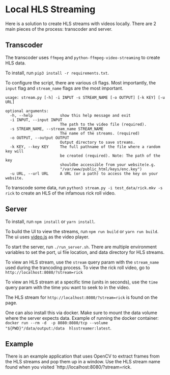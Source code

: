 # Local HLS Streaming

Here is a solution to create HLS streams with videos locally. There are 2 main pieces of the process: transcoder and server.


## Transcoder

The transcoder uses `ffmpeg` and `python-ffmpeg-video-streaming` to create HLS data. 

To install, run `pip3 install -r requirements.txt`.

To configure the script, there are various cli flags. Most importantly, the `input` flag and `stream_name` flags are the most important.

```
usage: stream.py [-h] -i INPUT -s STREAM_NAME [-o OUTPUT] [-k KEY] [-u URL]

optional arguments:
  -h, --help            show this help message and exit
  -i INPUT, --input INPUT
                        The path to the video file (required).
  -s STREAM_NAME, --stream_name STREAM_NAME
                        The name of the streams. (required)
  -o OUTPUT, --output OUTPUT
                        Output directory to save streams.
  -k KEY, --key KEY     The full pathname of the file where a random key will
                        be created (required). Note: The path of the key
                        shouldbe accessible from your website(e.g.
                        "/var/www/public_html/keys/enc.key")
  -u URL, --url URL     A URL (or a path) to access the key on your website.
```

To transcode some data, run `python3 stream.py -i test_data/rick.mkv -s rick` to create an HLS of the infamous rick roll video.

## Server

To install, run `npm install` or `yarn install`.

To build the UI to view the streams, run `npm run build` or `yarn run build`. The ui uses [video.js](https://videojs.com/) as the video player.

To start the server, run `./run_server.sh`. There are multiple environment variables to set the port, ui file location, and data directory for HLS streams.

To view an HLS stream, use the `stream` query param with the `stream_name` used during the trancoding process. To view the rick roll video, go to `http://localhost:8080/?stream=rick`

To view an HLS stream at a specific time (units in seconds), use the `time` query param with the time you want to seek to in the video.

The HLS stream for `http://localhost:8080/?stream=rick` is found on the page.

One can also install this via docker. Make sure to mount the data volume where the server expects data. Example of running the docker container: `docker run --rm -d  -p 8080:8080/tcp --volume "${PWD}"/data/output:/data  hlsstreamer:latest`.

## Example

There is an example application that uses OpenCV to extract frames from the HLS streams and pop them up in a window. Use the HLS stream name found when you visited `http://localhost:8080/?stream=rick.
